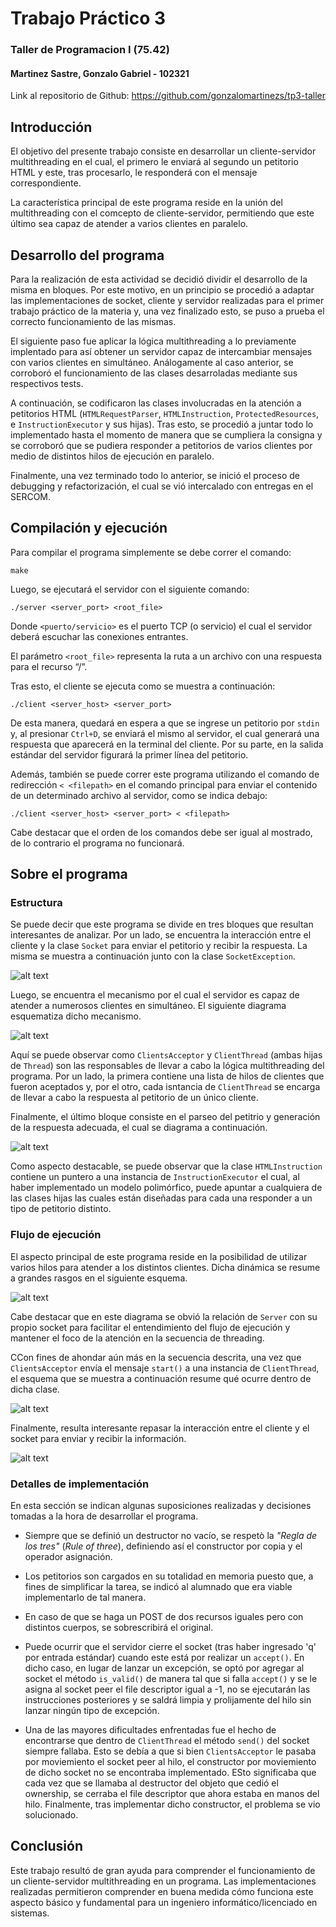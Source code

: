 # Trabajo Práctico 3
### Taller de Programacion I (75.42)

#### Martinez Sastre, Gonzalo Gabriel - 102321

Link al repositorio de Github: https://github.com/gonzalomartinezs/tp3-taller

## Introducción
El objetivo del presente trabajo consiste en desarrollar un cliente-servidor multithreading en el cual, el primero le enviará al segundo un petitorio HTML y este, tras procesarlo, le responderá con el mensaje correspondiente.

La característica principal de este programa reside en la unión del multithreading con el comcepto de cliente-servidor, permitiendo que este último sea capaz de atender a varios clientes en paralelo.

## Desarrollo del programa
Para la realización de esta actividad se decidió dividir el desarrollo de la misma en bloques. Por este motivo, en un principio se procedió a adaptar las implementaciones de socket, cliente y servidor realizadas para el primer trabajo práctico de la materia y, una vez finalizado esto, se puso a prueba el correcto funcionamiento de las mismas.

El siguiente paso fue aplicar la lógica multithreading a lo previamente implentado para así obtener un servidor capaz de intercambiar mensajes con varios clientes en simultáneo. Análogamente al caso anterior, se corroboró el funcionamiento de las clases desarroladas mediante sus respectivos tests.

A continuación, se codificaron las clases involucradas en la atención a petitorios HTML (`HTMLRequestParser`, `HTMLInstruction`, `ProtectedResources`, e `InstructionExecutor` y sus hijas). Tras esto, se procedió a juntar todo lo implementado hasta el momento de manera que se cumpliera la consigna y se corroboró que se pudiera responder a petitorios de varios clientes por medio de distintos hilos de ejecución en paralelo.

Finalmente,  una vez terminado todo lo anterior, se inició el proceso de debugging y refactorización, el cual se vió intercalado con entregas en el SERCOM. 

## Compilación y ejecución
Para compilar el programa simplemente se debe correr el comando:

```
make
```
Luego, se ejecutará el servidor con el siguiente comando:
```
./server <server_port> <root_file>
```
Donde  `<puerto/servicio>` es el puerto TCP (o servicio) el cual el servidor deberá escuchar las conexiones entrantes.

El parámetro  `<root_file>`  representa la ruta a un archivo con una respuesta para el recurso “/”.

Tras esto, el cliente se ejecuta como se muestra a continuación:
```
./client <server_host> <server_port>
```
De esta manera, quedará en espera a que se ingrese un petitorio por `stdin` y, al presionar `Ctrl+D`, se enviará el mismo al servidor, el cual generará una respuesta que aparecerá en la terminal del cliente. Por su parte, en la salida estándar del servidor figurará la primer línea del petitorio.

Además, también se puede correr este programa utilizando el comando de redirección `< <filepath>` en el comando principal para enviar el contenido de un determinado archivo al servidor, como se indica debajo:

```
./client <server_host> <server_port> < <filepath>
```
Cabe destacar que el orden de los comandos debe ser igual al mostrado, de lo contrario el programa no funcionará.

## Sobre el programa

### Estructura

Se puede decir que este programa se divide en tres bloques que resultan interesantes de analizar. Por un lado, se encuentra la interacción entre el cliente y la clase `Socket` para enviar el petitorio y recibir la respuesta. La misma se muestra a continuación junto con la clase `SocketException`.

![alt text][cliente_socket]

Luego, se encuentra el mecanismo por el cual el servidor es capaz de atender a numerosos clientes en simultáneo. El siguiente diagrama esquematiza dicho mecanismo.

![alt text][server] 

Aquí se puede observar como `ClientsAcceptor` y `ClientThread` (ambas hijas de `Thread`) son las responsables de llevar a cabo la lógica multithreading del programa. Por un lado, la primera contiene una lista de hilos de clientes que fueron aceptados y, por el otro, cada isntancia de `ClientThread` se encarga de llevar a cabo la respuesta al petitorio de un único cliente.

Finalmente, el último bloque consiste en el parseo del petitrio y generación de la respuesta adecuada, el cual se diagrama a continuación.

![alt text][request] 


Como aspecto destacable, se puede observar que la clase `HTMLInstruction` contiene un puntero a una instancia de `InstructionExecutor` el cual, al haber implementado un modelo polimórfico, puede apuntar a cualquiera de las clases hijas las cuales están diseñadas para cada una responder a un tipo de petitorio distinto.  

### Flujo de ejecución

El aspecto principal de este programa reside en la posibilidad de utilizar varios hilos para atender a los distintos clientes. Dicha dinámica se resume a grandes rasgos en el siguiente esquema.

![alt text][sec_server]

Cabe destacar que en este diagrama se obvió la relación de `Server` con su propio socket para facilitar el entendimiento del flujo de ejecución y mantener el foco de la atención en la secuencia de threading. 

CCon fines de ahondar aún más en la secuencia descrita, una vez que `ClientsAcceptor` envía el mensaje `start()` a una instancia de `ClientThread`, el esquema que se muestra a continuación resume qué ocurre dentro de dicha clase.  
  
![alt text][sec_request]

Finalmente, resulta interesante repasar la interacción entre el cliente y el socket para enviar y recibir la información.

![alt text][sec_cliente]


### Detalles de implementación
En esta sección se indican algunas suposiciones realizadas y decisiones tomadas a la hora de desarrollar el programa.

- Siempre que se definió un destructor no vacío, se respetò la *"Regla de los tres"* (*Rule of three*), definiendo así el constructor por copia y el operador asignación.

- Los petitorios son cargados en su totalidad en memoria puesto que, a fines de simplificar la tarea, se indicó al alumnado que era viable implementarlo de tal manera.

- En caso de que se haga un POST de dos recursos iguales pero con distintos cuerpos, se sobrescribirá el original.

- Puede ocurrir que el servidor cierre el socket (tras haber ingresado 'q' por entrada estándar) cuando este está por realizar un `accept()`. En dicho caso, en lugar de lanzar un excepción, se optó por agregar al socket el método `is_valid()` de manera tal que si falla `accept()` y se le asigna al socket peer el file descriptor igual a -1, no se ejecutarán las instrucciones posteriores y se saldrá limpia y prolijamente del hilo sin lanzar ningún tipo de excepción.

- Una de las mayores dificultades enfrentadas fue el hecho de encontrarse que dentro de `ClientThread` el método `send()` del socket siempre fallaba. Esto se debía a que si bien `ClientsAcceptor` le pasaba por moviemiento el socket peer al hilo, el constructor por moviemiento de dicho socket no se encontraba implementado. ESto significaba que cada vez que se llamaba al destructor del objeto que cedió el ownership, se cerraba el file descriptor que ahora estaba en manos del hilo. Finalmente, tras implementar dicho constructor, el problema se vio solucionado.

## Conclusión

Este trabajo resultó de gran ayuda para comprender el funcionamiento de un cliente-servidor multithreading en un programa. Las implementaciones realizadas permitieron comprender en buena medida cómo funciona este aspecto básico y fundamental para un ingeniero informático/licenciado en sistemas.



[cliente_socket]:https://github.com/gonzalomartinezs/tp3-taller/blob/master/img/cliente_socket.png
[request]:https://github.com/gonzalomartinezs/tp3-taller/blob/master/img/request.png
[server]:https://github.com/gonzalomartinezs/tp3-taller/blob/master/img/server.png
[sec_cliente]:https://github.com/gonzalomartinezs/tp3-taller/blob/master/img/sec_cliente.png
[sec_request]:https://github.com/gonzalomartinezs/tp3-taller/blob/master/img/sec_request.png
[sec_server]:https://github.com/gonzalomartinezs/tp3-taller/blob/master/img/sec_server.png